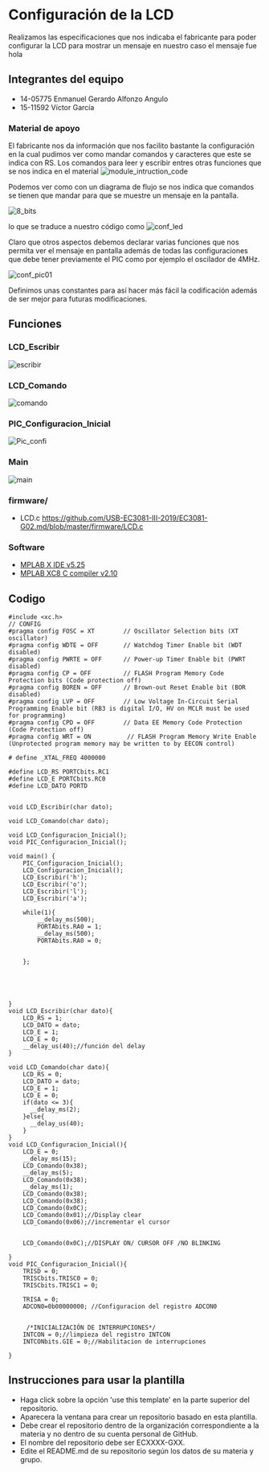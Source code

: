 # Configuración de la LCD
Realizamos las especificaciones que nos indicaba el fabricante para poder configurar la LCD para mostrar un mensaje en nuestro caso el mensaje fue hola 
## Integrantes del equipo
* 14-05775 Enmanuel Gerardo Alfonzo Angulo
* 15-11592 Víctor García 

### Material de apoyo 
El fabricante nos da información que nos facilito bastante la configuración en la cual pudimos ver como mandar comandos y caracteres que este se indica con RS. Los comandos para leer y escribir entres otras funciones que se nos indica en el material 
![module_intruction_code](https://user-images.githubusercontent.com/53823068/65625784-81f84580-df9a-11e9-871c-b023b27f67d4.png)


Podemos ver como con un diagrama de flujo se nos indica que comandos se tienen que mandar para que se muestre un mensaje en la pantalla.


![8_bits](https://user-images.githubusercontent.com/53823068/65627389-46ab4600-df9d-11e9-93ff-264ee9e60d3e.png)


lo que se traduce a nuestro código como 
![conf_led](https://user-images.githubusercontent.com/53823068/65627992-86266200-df9e-11e9-8984-8e183ad6bd58.png)

Claro que otros aspectos debemos declarar varias funciones que nos permita ver el mensaje en pantalla además de todas las configuraciones que debe tener previamente el PIC como por ejemplo el oscilador de 4MHz.

![conf_pic01](https://user-images.githubusercontent.com/53823068/65629167-e28a8100-dfa0-11e9-9faa-93c128217bac.png)

Definimos unas constantes para así hacer más fácil la codificación además de ser mejor para futuras modificaciones.
## Funciones 
### LCD_Escribir
![escribir](https://user-images.githubusercontent.com/53823068/65629603-a146a100-dfa1-11e9-8b60-ce76c3d261f8.png)

### LCD_Comando
![comando](https://user-images.githubusercontent.com/53823068/65629775-03070b00-dfa2-11e9-9668-5b03e24efb8b.png)

### PIC_Configuracion_Inicial
![Pic_confi](https://user-images.githubusercontent.com/53823068/65629923-609b5780-dfa2-11e9-8166-88569f7a0c25.png)
### Main
![main](https://user-images.githubusercontent.com/53823068/65630142-cdaeed00-dfa2-11e9-951e-405b27dbfa0f.png)
### firmware/
* LCD.c https://github.com/USB-EC3081-III-2019/EC3081-G02.md/blob/master/firmware/LCD.c


### Software 
* [MPLAB X IDE v5.25](https://www.microchip.com/mplab/mplab-x-ide)
* [MPLAB XC8 C compiler v2.10](https://www.microchip.com/mplab/compilers)

## Codigo

```
#include <xc.h>
// CONFIG
#pragma config FOSC = XT        // Oscillator Selection bits (XT oscillator)
#pragma config WDTE = OFF       // Watchdog Timer Enable bit (WDT disabled)
#pragma config PWRTE = OFF      // Power-up Timer Enable bit (PWRT disabled)
#pragma config CP = OFF         // FLASH Program Memory Code Protection bits (Code protection off)
#pragma config BOREN = OFF      // Brown-out Reset Enable bit (BOR disabled)
#pragma config LVP = OFF        // Low Voltage In-Circuit Serial Programming Enable bit (RB3 is digital I/O, HV on MCLR must be used for programming)
#pragma config CPD = OFF        // Data EE Memory Code Protection (Code Protection off)
#pragma config WRT = ON          // FLASH Program Memory Write Enable (Unprotected program memory may be written to by EECON control)

# define _XTAL_FREQ 4000000

#define LCD_RS PORTCbits.RC1
#define LCD_E PORTCbits.RC0
#define LCD_DATO PORTD


void LCD_Escribir(char dato);

void LCD_Comando(char dato);

void LCD_Configuracion_Inicial();
void PIC_Configuracion_Inicial();

void main() {
    PIC_Configuracion_Inicial();
    LCD_Configuracion_Inicial();
    LCD_Escribir('h');
    LCD_Escribir('o');
    LCD_Escribir('l');
    LCD_Escribir('a');
   
    while(1){
        __delay_ms(500);
        PORTAbits.RA0 = 1;
        __delay_ms(500);        
        PORTAbits.RA0 = 0;
   
   
    };
   
   



}
void LCD_Escribir(char dato){
    LCD_RS = 1;
    LCD_DATO = dato;
    LCD_E = 1;
    LCD_E = 0;
    __delay_us(40);//función del delay
}

void LCD_Comando(char dato){
    LCD_RS = 0;
    LCD_DATO = dato;
    LCD_E = 1;
    LCD_E = 0;
    if(dato <= 3){
      __delay_ms(2);
    }else{
      __delay_us(40);
    }
}
void LCD_Configuracion_Inicial(){
    LCD_E = 0;
    __delay_ms(15);
    LCD_Comando(0x38);
    __delay_ms(5);
    LCD_Comando(0x38);
    __delay_ms(1);
    LCD_Comando(0x38);
    LCD_Comando(0x38);
    LCD_Comando(0x0C);
    LCD_Comando(0x01);//Display clear
    LCD_Comando(0x06);//incrementar el cursor
   
   
    LCD_Comando(0x0C);//DISPLAY ON/ CURSOR OFF /NO BLINKING
   
}
void PIC_Configuracion_Inicial(){
    TRISD = 0;
    TRISCbits.TRISC0 = 0;
    TRISCbits.TRISC1 = 0;
   
    TRISA = 0;
    ADCON0=0b00000000; //Configuracion del registro ADCON0
   
   
     /*INICIALIZACIÓN DE INTERRUPCIONES*/
    INTCON = 0;//limpieza del registro INTCON
    INTCONbits.GIE = 0;//Habilitacion de interrupciones
   
}

```

## Instrucciones para usar la plantilla
* Haga click sobre la opción 'use this template' en la parte superior del repositorio.
* Aparecera la ventana para crear un repositorio basado en esta plantilla.
* Debe crear el repositorio dentro de la organización correspondiente a la materia y no dentro de su cuenta personal de GitHub.
* El nombre del repositorio debe ser ECXXXX-GXX.
* Edite el README.md de su repositorio según los datos de su materia y grupo.
